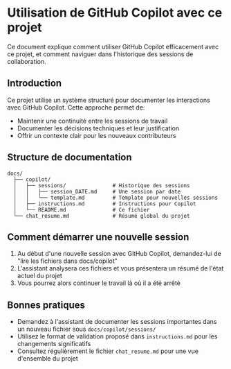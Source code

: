 # Utilisation de GitHub Copilot avec ce projet

Ce document explique comment utiliser GitHub Copilot efficacement avec ce projet, et comment naviguer dans l'historique des sessions de collaboration.

## Introduction

Ce projet utilise un système structuré pour documenter les interactions avec GitHub Copilot. Cette approche permet de:
- Maintenir une continuité entre les sessions de travail
- Documenter les décisions techniques et leur justification
- Offrir un contexte clair pour les nouveaux contributeurs

## Structure de documentation

```
docs/
  ├── copilot/
  │   ├── sessions/               # Historique des sessions
  │   │   ├── session_DATE.md     # Une session par date
  │   │   └── template.md         # Template pour nouvelles sessions
  │   ├── instructions.md         # Instructions pour Copilot
  │   └── README.md               # Ce fichier
  └── chat_resume.md              # Résumé global du projet
```

## Comment démarrer une nouvelle session

1. Au début d'une nouvelle session avec GitHub Copilot, demandez-lui de "lire les fichiers dans docs/copilot"
2. L'assistant analysera ces fichiers et vous présentera un résumé de l'état actuel du projet
3. Vous pourrez alors continuer le travail là où il a été arrêté

## Bonnes pratiques

- Demandez à l'assistant de documenter les sessions importantes dans un nouveau fichier sous `docs/copilot/sessions/`
- Utilisez le format de validation proposé dans `instructions.md` pour les changements significatifs
- Consultez régulièrement le fichier `chat_resume.md` pour une vue d'ensemble du projet
